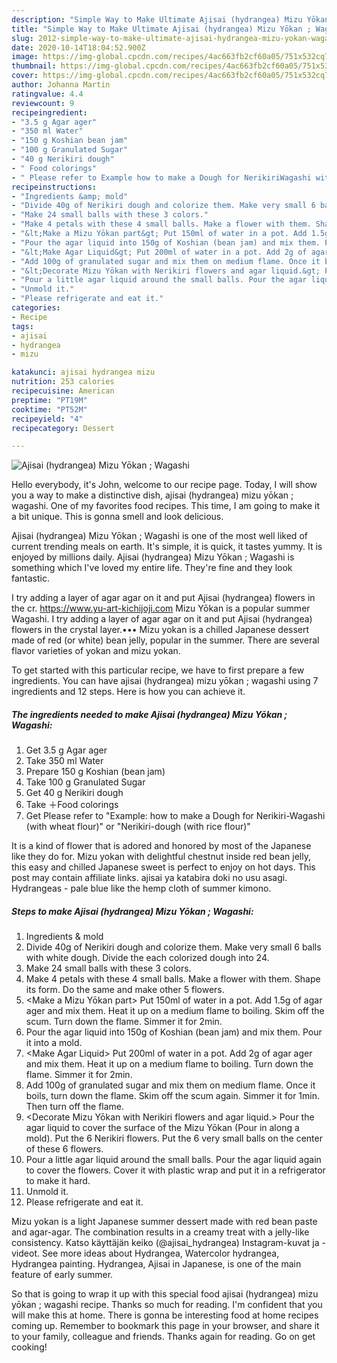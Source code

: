 ```yaml
---
description: "Simple Way to Make Ultimate Ajisai (hydrangea) Mizu Yōkan ; Wagashi"
title: "Simple Way to Make Ultimate Ajisai (hydrangea) Mizu Yōkan ; Wagashi"
slug: 2012-simple-way-to-make-ultimate-ajisai-hydrangea-mizu-yokan-wagashi
date: 2020-10-14T18:04:52.900Z
image: https://img-global.cpcdn.com/recipes/4ac663fb2cf60a05/751x532cq70/ajisai-hydrangea-mizu-yokan-wagashi-recipe-main-photo.jpg
thumbnail: https://img-global.cpcdn.com/recipes/4ac663fb2cf60a05/751x532cq70/ajisai-hydrangea-mizu-yokan-wagashi-recipe-main-photo.jpg
cover: https://img-global.cpcdn.com/recipes/4ac663fb2cf60a05/751x532cq70/ajisai-hydrangea-mizu-yokan-wagashi-recipe-main-photo.jpg
author: Johanna Martin
ratingvalue: 4.4
reviewcount: 9
recipeingredient:
- "3.5 g Agar ager"
- "350 ml Water"
- "150 g Koshian bean jam"
- "100 g Granulated Sugar"
- "40 g Nerikiri dough"
- " Food colorings"
- " Please refer to Example how to make a Dough for NerikiriWagashi with wheat flour or Nerikiridough with rice flour"
recipeinstructions:
- "Ingredients &amp; mold"
- "Divide 40g of Nerikiri dough and colorize them. Make very small 6 balls with white dough. Divide the each colorized dough into 24."
- "Make 24 small balls with these 3 colors."
- "Make 4 petals with these 4 small balls. Make a flower with them. Shape its form. Do the same and make other 5 flowers."
- "&lt;Make a Mizu Yōkan part&gt; Put 150ml of water in a pot. Add 1.5g of agar ager and mix them. Heat it up on a medium flame to boiling. Skim off the scum. Turn down the flame. Simmer it for 2min."
- "Pour the agar liquid into 150g of Koshian (bean jam) and mix them. Pour it into a mold."
- "&lt;Make Agar Liquid&gt; Put 200ml of water in a pot. Add 2g of agar ager and mix them. Heat it up on a medium flame to boiling. Turn down the flame. Simmer it for 2min."
- "Add 100g of granulated sugar and mix them on medium flame. Once it boils, turn down the flame. Skim off the scum again. Simmer it for 1min. Then turn off the flame."
- "&lt;Decorate Mizu Yōkan with Nerikiri flowers and agar liquid.&gt; Pour the agar liquid to cover the surface of the Mizu Yōkan (Pour in along a mold). Put the 6 Nerikiri flowers. Put the 6 very small balls on the center of these 6 flowers."
- "Pour a little agar liquid around the small balls. Pour the agar liquid again to cover the flowers. Cover it with plastic wrap and put it in a refrigerator to make it hard."
- "Unmold it."
- "Please refrigerate and eat it."
categories:
- Recipe
tags:
- ajisai
- hydrangea
- mizu

katakunci: ajisai hydrangea mizu 
nutrition: 253 calories
recipecuisine: American
preptime: "PT19M"
cooktime: "PT52M"
recipeyield: "4"
recipecategory: Dessert

---
```



![Ajisai (hydrangea) Mizu Yōkan ; Wagashi](https://img-global.cpcdn.com/recipes/4ac663fb2cf60a05/751x532cq70/ajisai-hydrangea-mizu-yokan-wagashi-recipe-main-photo.jpg)

Hello everybody, it's John, welcome to our recipe page. Today, I will show you a way to make a distinctive dish, ajisai (hydrangea) mizu yōkan ; wagashi. One of my favorites food recipes. This time, I am going to make it a bit unique. This is gonna smell and look delicious.

Ajisai (hydrangea) Mizu Yōkan ; Wagashi is one of the most well liked of current trending meals on earth. It's simple, it is quick, it tastes yummy. It is enjoyed by millions daily. Ajisai (hydrangea) Mizu Yōkan ; Wagashi is something which I've loved my entire life. They're fine and they look fantastic.

I try adding a layer of agar agar on it and put Ajisai (hydrangea) flowers in the cr. https://www.yu-art-kichijoji.com Mizu Yōkan is a popular summer Wagashi. I try adding a layer of agar agar on it and put Ajisai (hydrangea) flowers in the crystal layer.••• Mizu yokan is a chilled Japanese dessert made of red (or white) bean jelly, popular in the summer. There are several flavor varieties of yokan and mizu yokan.


To get started with this particular recipe, we have to first prepare a few ingredients. You can have ajisai (hydrangea) mizu yōkan ; wagashi using 7 ingredients and 12 steps. Here is how you can achieve it.

<!--inarticleads1-->

##### The ingredients needed to make Ajisai (hydrangea) Mizu Yōkan ; Wagashi:

1. Get 3.5 g Agar ager
1. Take 350 ml Water
1. Prepare 150 g Koshian (bean jam)
1. Take 100 g Granulated Sugar
1. Get 40 g Nerikiri dough
1. Take  ＋Food colorings
1. Get  Please refer to &#34;Example: how to make a Dough for Nerikiri-Wagashi (with wheat flour)&#34; or &#34;Nerikiri-dough (with rice flour)&#34;


It is a kind of flower that is adored and honored by most of the Japanese like they do for. Mizu yokan with delightful chestnut inside red bean jelly, this easy and chilled Japanese sweet is perfect to enjoy on hot days. This post may contain affiliate links. ajisai ya katabira doki no usu asagi. Hydrangeas - pale blue like the hemp cloth of summer kimono. 

<!--inarticleads2-->

##### Steps to make Ajisai (hydrangea) Mizu Yōkan ; Wagashi:

1. Ingredients &amp; mold
1. Divide 40g of Nerikiri dough and colorize them. Make very small 6 balls with white dough. Divide the each colorized dough into 24.
1. Make 24 small balls with these 3 colors.
1. Make 4 petals with these 4 small balls. Make a flower with them. Shape its form. Do the same and make other 5 flowers.
1. &lt;Make a Mizu Yōkan part&gt; Put 150ml of water in a pot. Add 1.5g of agar ager and mix them. Heat it up on a medium flame to boiling. Skim off the scum. Turn down the flame. Simmer it for 2min.
1. Pour the agar liquid into 150g of Koshian (bean jam) and mix them. Pour it into a mold.
1. &lt;Make Agar Liquid&gt; Put 200ml of water in a pot. Add 2g of agar ager and mix them. Heat it up on a medium flame to boiling. Turn down the flame. Simmer it for 2min.
1. Add 100g of granulated sugar and mix them on medium flame. Once it boils, turn down the flame. Skim off the scum again. Simmer it for 1min. Then turn off the flame.
1. &lt;Decorate Mizu Yōkan with Nerikiri flowers and agar liquid.&gt; Pour the agar liquid to cover the surface of the Mizu Yōkan (Pour in along a mold). Put the 6 Nerikiri flowers. Put the 6 very small balls on the center of these 6 flowers.
1. Pour a little agar liquid around the small balls. Pour the agar liquid again to cover the flowers. Cover it with plastic wrap and put it in a refrigerator to make it hard.
1. Unmold it.
1. Please refrigerate and eat it.


Mizu yokan is a light Japanese summer dessert made with red bean paste and agar-agar. The combination results in a creamy treat with a jelly-like consistency. Katso käyttäjän keiko (@ajisai_hydrangea) Instagram-kuvat ja -videot. See more ideas about Hydrangea, Watercolor hydrangea, Hydrangea painting. Hydrangea, Ajisai in Japanese, is one of the main feature of early summer. 

So that is going to wrap it up with this special food ajisai (hydrangea) mizu yōkan ; wagashi recipe. Thanks so much for reading. I'm confident that you will make this at home. There is gonna be interesting food at home recipes coming up. Remember to bookmark this page in your browser, and share it to your family, colleague and friends. Thanks again for reading. Go on get cooking!
